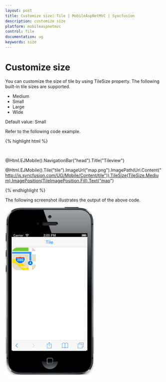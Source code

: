 ```yaml
---
layout: post
title: Customize size| Tile | MobileAspNetMVC | Syncfusion
description: customize size
platform: mobileaspnetmvc
control: Tile
documentation: ug
keywords: size
---
```


# Customize size

You can customize the size of tile by using TileSize property. The following built-in tile sizes are supported.

* Medium
* Small
* Large
* Wide



Default value: Small

Refer to the following code example.

{% highlight html %}

<div style="margin-top:45px;">

@Html.EJMobile().NavigationBar("head").Title("Tileview")

 @Html.EJMobile().Tile("tile").ImageUrl("map.png").ImagePath(Url.Content("http://js.syncfusion.com/UG/Mobile/Content/tile")).TileSize(TileSize.Medium).ImagePosition(TileImagePosition.Fill).Text("map")

</div>

{% endhighlight %}

The following screenshot illustrates the output of the above code.

![](Customize-size_images/Customize-size_img1.png)



